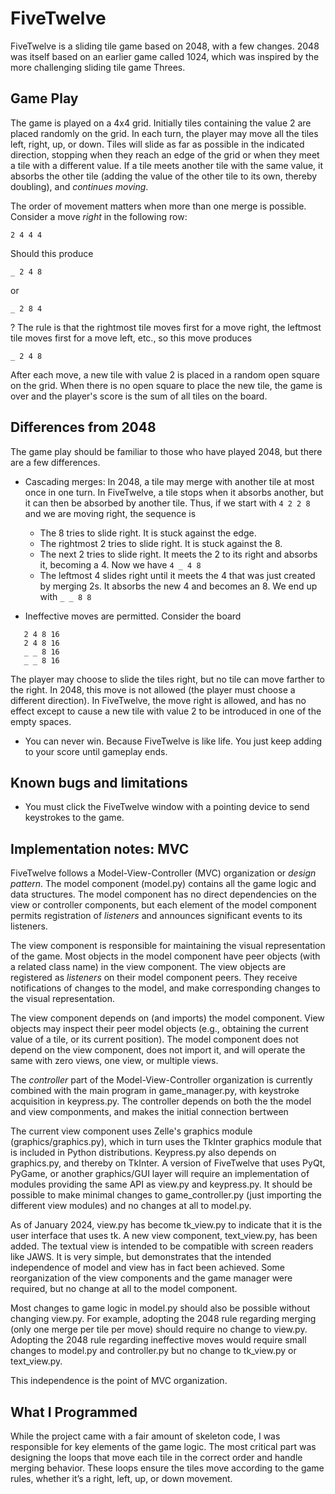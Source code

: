 # FiveTwelve

FiveTwelve is a sliding tile game based on 2048,
with a few changes.  2048 was itself based on an
earlier game called 1024, which
was inspired by the more challenging
sliding tile game Threes.

## Game Play

The game is played on a 4x4 grid. Initially tiles containing the value 2 are placed randomly on the grid.  In each turn, the player may move all the tiles left, right, up, or down.  Tiles will slide as far as possible in the indicated direction, stopping when they reach an edge of the grid or when they meet a tile with a different value.  If a tile meets another tile with the same value, it absorbs the other tile (adding the value of the other tile to its own, thereby doubling), and *continues moving*.

The order of movement matters when more than one merge is possible.  Consider a move *right* in the following row:

```text
2 4 4 4
```

Should this produce

```text
_ 2 4 8
```

or

```text
_ 2 8 4
```

? The rule is that the rightmost tile moves first for a move right, the leftmost tile moves first for a move left, etc., so this move produces

```text
_ 2 4 8
```

After each move, a new tile with value 2 is placed in a random open square on the grid.  When there is no open square to place the new tile, the game is over and the player's score is the sum of all tiles on the board.

## Differences from 2048

The game play should be familiar to those who have played 2048, but there are a few differences.

* Cascading merges:  In 2048, a tile may merge with another tile at most once in one turn.
  In FiveTwelve, a tile stops when it absorbs another,
   but it can then be absorbed by another tile.  Thus, if we start with
   ```4 2 2 8```
   and we are moving right, the sequence is
  * The 8 tries to slide right.  It is stuck against the edge.
  * The rightmost 2 tries to slide right.  It is stuck against the 8.
  * The next 2 tries to slide right.  It meets the 2 to its right
  and absorbs it, becoming a 4. Now we have ```4 _ 4 8```
  * The leftmost 4 slides right until it meets the 4 that was
    just created by merging 2s.  It absorbs the new 4 and
    becomes an 8. We end up with ```_ _ 8 8```

* Ineffective moves are permitted.  Consider the board

```text
   2 4 8 16
   2 4 8 16
   _ _ 8 16
   _ _ 8 16
```

The player may choose to slide the tiles right, but no tile can move farther to the right.  In 2048, this move is not allowed (the player must choose a different direction).  In FiveTwelve, the move right is allowed, and has no effect except to cause a new tile with value 2 to be introduced in one of the empty spaces.

* You can never win.  Because FiveTwelve is like life.  You just keep adding to your score until gameplay ends.

## Known bugs and limitations

* You must click the FiveTwelve window with a pointing device to send keystrokes to the game.

## Implementation notes: MVC

FiveTwelve follows a Model-View-Controller (MVC) organization or *design pattern*.   The model component (model.py) contains all the game logic and data structures.  The model component has no direct dependencies on the view or controller components, but each element of the model component permits registration of *listeners* and announces significant events to its listeners.

The view component is responsible for maintaining the visual representation of the game.  Most objects in the model component have peer objects (with a related class name) in the view component. The view objects are registered as *listeners* on their model component peers. They receive notifications of changes to the model, and make corresponding changes to the visual representation.

The view component depends on (and imports) the model component.  View objects may inspect their peer model objects (e.g., obtaining the current value of a tile, or its current position).  The model component does not depend on the view component, does not import it, and will operate the same with zero views, one view, or multiple views.

The *controller* part of the Model-View-Controller organization is currently combined with the main program in game_manager.py, with keystroke acquisition in keypress.py.  The controller depends on both the the model and view componments, and makes the initial connection bertween

The current view component uses Zelle's graphics module (graphics/graphics.py), which in turn uses the TkInter graphics module that is included in Python distributions.  Keypress.py also depends on graphics.py, and thereby on TkInter.  A version of FiveTwelve that uses PyQt, PyGame, or another graphics/GUI layer will require an implementation of modules providing the same API as view.py and keypress.py.  It should be possible to make minimal changes to game_controller.py (just importing the different view modules) and no changes at all to model.py.

As of January 2024,  view.py has become tk_view.py to indicate that it is the user interface that uses tk.
A new view component, text_view.py, has been added.  The textual view is intended to be compatible with screen readers
like JAWS. It is very simple, but demonstrates that the intended independence
of model and view has in fact been achieved.  Some reorganization of the view components and the game manager were required,
but no change at all to the model component. 

Most changes to game logic in model.py should also be possible without changing view.py. For example, adopting the 2048 rule regarding merging (only one merge per tile per move) should require no change to view.py.  Adopting the 2048 rule regarding ineffective moves would require small changes to model.py and controller.py but no change to tk_view.py or text_view.py.  

This independence is the point of MVC organization.

## What I Programmed

While the project came with a fair amount of skeleton code, I was responsible for key elements of the game logic. The most critical part was designing the loops that move each tile in the correct order and handle merging behavior. These loops ensure the tiles move according to the game rules, whether it’s a right, left, up, or down movement.
